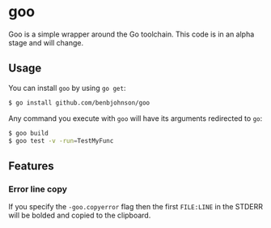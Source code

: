goo 
===

Goo is a simple wrapper around the Go toolchain. This code is in an alpha
stage and will change.


## Usage

You can install `goo` by using `go get`:

```sh
$ go install github.com/benbjohnson/goo
```

Any command you execute with `goo` will have its arguments redirected to `go`:

```sh
$ goo build
$ goo test -v -run=TestMyFunc
```


## Features

### Error line copy

If you specify the `-goo.copyerror` flag then the first `FILE:LINE` in the
STDERR will be bolded and copied to the clipboard.

